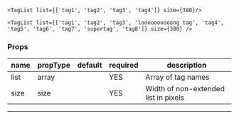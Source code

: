 
```
<TagList list={['tag1', 'tag2', 'tag3', 'tag4']} size={380}/>

<TagList list={['tag1', 'tag2', 'tag3', 'loooooooooong tag', 'tag4', 'tag5', 'tag6', 'tag7', 'supertag', 'tag8']} size={380} />

```

### Props

| name     | propType                         | default | required | description |
|----------|----------------------------------|---------|----------|---------------------------|
| list     | array                            |   	    |    YES   | Array of tag names |
| size     | size                             |  	      |    YES   | Width of non-extended list in pixels |

---
